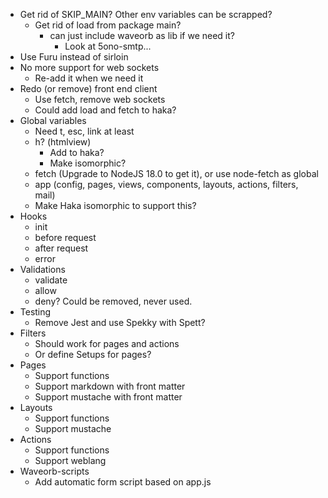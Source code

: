 * Get rid of SKIP_MAIN? Other env variables can be scrapped?
  - Get rid of load from package main?
    - can just include waveorb as lib if we need it?
      - Look at 5ono-smtp...
* Use Furu instead of sirloin
* No more support for web sockets
  - Re-add it when we need it
* Redo (or remove) front end client
  - Use fetch, remove web sockets
  - Could add load and fetch to haka?
* Global variables
  - Need t, esc, link at least
  - h? (htmlview)
    - Add to haka?
    - Make isomorphic?
  - fetch (Upgrade to NodeJS 18.0 to get it), or use node-fetch as global
  - app (config, pages, views, components, layouts, actions, filters, mail)
  - Make Haka isomorphic to support this?
* Hooks
  - init
  - before request
  - after request
  - error
* Validations
  - validate
  - allow
  - deny? Could be removed, never used.
* Testing
  - Remove Jest and use Spekky with Spett?
* Filters
  - Should work for pages and actions
  - Or define Setups for pages?
* Pages
  - Support functions
  - Support markdown with front matter
  - Support mustache with front matter
* Layouts
  - Support functions
  - Support mustache
* Actions
  - Support functions
  - Support weblang
* Waveorb-scripts
  - Add automatic form script based on app.js